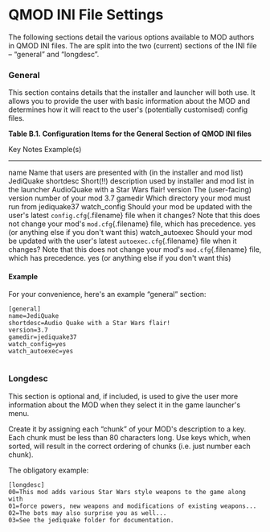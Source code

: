 QMOD INI File Settings
======================

The following sections detail the various options available to MOD
authors in QMOD INI files. The are split into the two (current) sections
of the INI file – “general” and “longdesc”.

### General

This section contains details that the installer and launcher will both
use. It allows you to provide the user with basic information about the
MOD and determines how it will react to the user's (potentially
customised) config files.

**Table B.1. Configuration Items for the General Section of QMOD INI
files**

  Key               Notes                                                                                                                                                                                          Example(s)
  ----------------- ---------------------------------------------------------------------------------------------------------------------------------------------------------------------------------------------- -----------------------------------------------
  name              Name that users are presented with (in the installer and mod list)                                                                                                                             JediQuake
  shortdesc         Short(!!) description used by installer and mod list in the launcher                                                                                                                           AudioQuake with a Star Wars flair!
  version           The (user-facing) version number of your mod                                                                                                                                                   3.7
  gamedir           Which directory your mod must run from                                                                                                                                                         jediquake37
  watch\_config     Should your mod be updated with the user's latest `config.cfg`{.filename} file when it changes? Note that this does not change your mod's `mod.cfg`{.filename} file, which has precedence.     yes (or anything else if you don't want this)
  watch\_autoexec   Should your mod be updated with the user's latest `autoexec.cfg`{.filename} file when it changes? Note that this does not change your mod's `mod.cfg`{.filename} file, which has precedence.   yes (or anything else if you don't want this)

#### Example

For your convenience, here's an example “general” section:

~~~~ {.screen}
[general]
name=JediQuake
shortdesc=Audio Quake with a Star Wars flair!
version=3.7
gamedir=jediquake37
watch_config=yes
watch_autoexec=yes
                
~~~~

### Longdesc

This section is optional and, if included, is used to give the user more
information about the MOD when they select it in the game launcher's
menu.

Create it by assigning each “chunk” of your MOD's description to a key.
Each chunk must be less than 80 characters long. Use keys which, when
sorted, will result in the correct ordering of chunks (i.e. just number
each chunk).

The obligatory example:

~~~~ {.screen}
[longdesc]
00=This mod adds various Star Wars style weapons to the game along with
01=force powers, new weapons and modifications of existing weapons...
02=The bots may also surprise you as well...
03=See the jediquake folder for documentation.
            
~~~~
